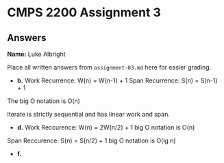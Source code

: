 # CMPS 2200 Assignment 3
## Answers

**Name:** Luke Albright


Place all written answers from `assignment-03.md` here for easier grading.






- **b.**
Work Recurrence: W(n) = W(n-1) + 1
Span Recurrence: S(n) = S(n-1) + 1

The big O notation is O(n)

Iterate is strictly sequential and has linear work and span.



- **d.**
Work Reccurence: W(n) = 2W(n/2) + 1
  big O notation is O(n)

Span Reccurence: S(n) = S(n/2) + 1
  big O notation is O(lg n)




- **f.**
